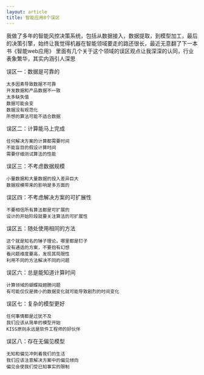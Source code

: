 ```yaml
---
layout: article
title: 智能应用8个误区
---
```

我做了多年的智能风控决策系统，包括从数据接入，数据提取，到模型加工，最后的决策引擎，始终让我觉得机器在智能领域要走的路还很长，最近无意翻了下一本书《智能web应用》
里面有几个关于这个领域的误区观点让我深深的认同，行业表象繁华，其实内涵引人深思

误区一：数据是可靠的

```
太多因素导致数据不可靠
开发数据和产品数据不一致
太多缺失值
数据可能会变
数据没有规范化
所想的算法可能不适合数据
```



误区二：计算能马上完成

```
任何解决方案的计算都需要时间
不能盲目的假设计算时间
需要仔细测试算法的性能
```




误区三：不考虑数据规模

```
小量数据和大量数据的投入差异巨大
数据规模带来的影响是多方面的
```




误区四：不考虑解决方案的可扩展性

```
不要相信所有算法都是可扩展的
设计的开始阶段就要关注算法的可扩展性
```



误区五：随处使用相同的方法

```
这个就是知名的锤子理论，哪里都是钉子
没有通适的方案，不要抱有幻想
看问题维度要高，发现其局限性
利用不同的方法解决不同的问题
```



误区六：总是能知道计算时间

```
计算领域的蝴蝶拍翅膀问题
有可能仅仅是微小的数据变化就可能导致剧烈的时间变化
```




误区七：复杂的模型更好
```
任何事情都是过犹不及
我们应该从简单的模型开始
KISS原则永远是软件工程师的好伙伴
```



误区八：存在无偏见模型

```
无知和偏见冲刺着我们的生活
我们应该注意解决方案中的偏见倾向
偏见会使我们受已知事实的限制
```








